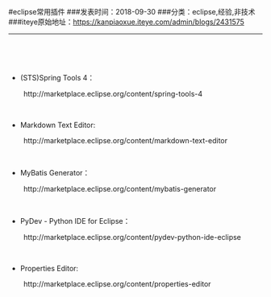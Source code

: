 #eclipse常用插件
###发表时间：2018-09-30
###分类：eclipse,经验,非技术
###iteye原始地址：<a href="https://kanpiaoxue.iteye.com/admin/blogs/2431575" target="_blank">https://kanpiaoxue.iteye.com/admin/blogs/2431575</a>

---

<div class="iteye-blog-content-contain" style="font-size: 14px;"> 
 <p style="font-size: 14px;">&nbsp;</p> 
 <p style="font-size: 14px;">&nbsp;</p> 
 <ul style="font-size: 14px;"> 
  <li>(STS)Spring Tools 4：</li> 
 </ul> 
 <p style="padding-left: 30px;">http://marketplace.eclipse.org/content/spring-tools-4</p> 
 <p style="font-size: 14px;">&nbsp;</p> 
 <ul style="font-size: 14px;"> 
  <li>Markdown Text Editor:</li> 
 </ul> 
 <p style="padding-left: 30px;">http://marketplace.eclipse.org/content/markdown-text-editor</p> 
 <p style="padding-left: 30px;">&nbsp;</p> 
 <ul style="font-size: 14px;"> 
  <li>MyBatis Generator：</li> 
 </ul> 
 <p style="padding-left: 30px;">http://marketplace.eclipse.org/content/mybatis-generator</p> 
 <p style="padding-left: 30px;">&nbsp;</p> 
 <ul style="font-size: 14px;"> 
  <li>PyDev - Python IDE for Eclipse：</li> 
 </ul> 
 <p style="padding-left: 30px;">http://marketplace.eclipse.org/content/pydev-python-ide-eclipse</p> 
 <p style="padding-left: 30px;">&nbsp;</p> 
 <ul> 
  <li>Properties Editor:</li> 
 </ul> 
 <p style="padding-left: 30px;">http://marketplace.eclipse.org/content/properties-editor</p> 
 <p style="padding-left: 30px;">&nbsp;</p> 
</div>